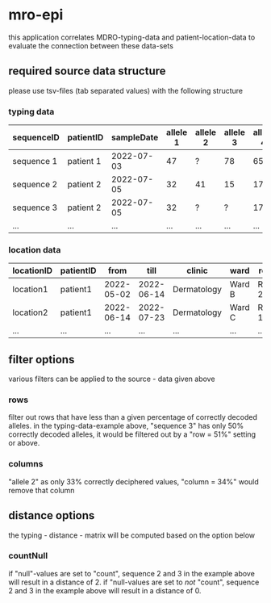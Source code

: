 # mro-epi
this application correlates MDRO-typing-data and patient-location-data
to evaluate the connection between these data-sets




## required source data structure
please use tsv-files (tab separated values) with the following structure

### typing data

| sequenceID  | patientID  | sampleDate | allele 1 | allele 2 | allele 3 | allele 4 | ... |
| ----------- | ---------- | ---------- | -------- | -------- | -------- | -------- | --- |
| sequence 1  | patient 1  | 2022-07-03 | 47       | ?        | 78       | 65       | ... |
| sequence 2  | patient 2  | 2022-07-05 | 32       | 41       | 15       | 17       | ... |
| sequence 3  | patient 2  | 2022-07-05 | 32       | ?        | ?        | 17       | ... |
| ...         | ...        | ...        | ...      | ...      | ...      | ...      | ... |


### location data
| locationID | patientID | from | till | clinic | ward | room |
| ---------- | --------- | ---- | ---- | ------ | ---- | ---- |  
| location1  | patient1  | 2022-05-02 | 2022-06-14 | Dermatology | Ward B | Room 23 |
| location2  | patient1  | 2022-06-14 | 2022-07-23 | Dermatology | Ward C | Room 12 |
| ...        | ...       | ...        | ...        | ...         | ...    | ...     |





## filter options
various filters can be applied to the source - data given above

### rows
filter out rows that have less than a given percentage of correctly decoded alleles.
in the typing-data-example above, "sequence 3" has only 50% correctly decoded alleles, 
it would be filtered out by a "row = 51%" setting or above.

### columns
"allele 2" as only 33% correctly deciphered values, "column = 34%" would remove that column





## distance options
the typing - distance - matrix will be computed based on the option below

### countNull
if "null"-values are set to "count", sequence 2 and 3 in the example above will result in a distance of 2.
if "null-values are set to *not* "count", sequence 2 and 3 in the example above will result in a distance of 0.
